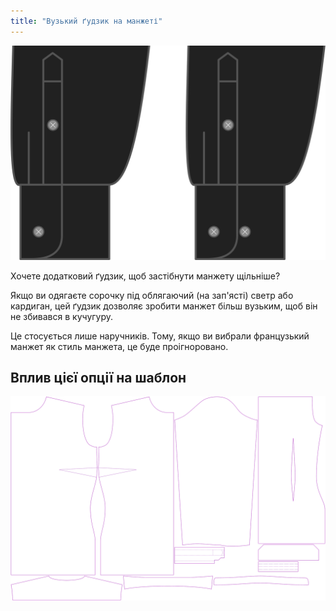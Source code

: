 ```yaml
---
title: "Вузький ґудзик на манжеті"
---
```


![Вузький ґудзик на манжеті ствола](./barrelcuffnarrowbutton.svg)

Хочете додатковий ґудзик, щоб застібнути манжету щільніше?

Якщо ви одягаєте сорочку під облягаючий (на зап'ясті) светр або кардиган, цей ґудзик дозволяє зробити манжет більш вузьким, щоб він не збивався в кучугуру.

<Note>

Це стосується лише наручників. Тому, якщо ви вибрали французький манжет як стиль манжета, це буде проігноровано.

</Note>

## Вплив цієї опції на шаблон

![На цьому зображенні показано вплив цієї опції шляхом накладання декількох варіантів, які мають різне значення для цієї опції](simone_barrelcuffnarrowbutton_sample.svg "Вплив цієї опції на шаблон")
